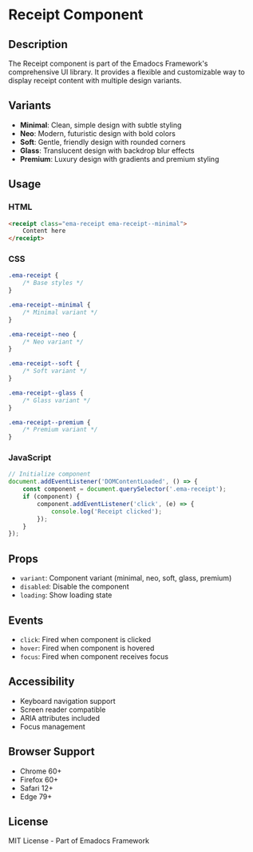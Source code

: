 # Receipt Component

## Description
The Receipt component is part of the Emadocs Framework's comprehensive UI library. It provides a flexible and customizable way to display receipt content with multiple design variants.

## Variants
- **Minimal**: Clean, simple design with subtle styling
- **Neo**: Modern, futuristic design with bold colors
- **Soft**: Gentle, friendly design with rounded corners
- **Glass**: Translucent design with backdrop blur effects
- **Premium**: Luxury design with gradients and premium styling

## Usage

### HTML
```html
<receipt class="ema-receipt ema-receipt--minimal">
    Content here
</receipt>
```

### CSS
```css
.ema-receipt {
    /* Base styles */
}

.ema-receipt--minimal {
    /* Minimal variant */
}

.ema-receipt--neo {
    /* Neo variant */
}

.ema-receipt--soft {
    /* Soft variant */
}

.ema-receipt--glass {
    /* Glass variant */
}

.ema-receipt--premium {
    /* Premium variant */
}
```

### JavaScript
```javascript
// Initialize component
document.addEventListener('DOMContentLoaded', () => {
    const component = document.querySelector('.ema-receipt');
    if (component) {
        component.addEventListener('click', (e) => {
            console.log('Receipt clicked');
        });
    }
});
```

## Props
- `variant`: Component variant (minimal, neo, soft, glass, premium)
- `disabled`: Disable the component
- `loading`: Show loading state

## Events
- `click`: Fired when component is clicked
- `hover`: Fired when component is hovered
- `focus`: Fired when component receives focus

## Accessibility
- Keyboard navigation support
- Screen reader compatible
- ARIA attributes included
- Focus management

## Browser Support
- Chrome 60+
- Firefox 60+
- Safari 12+
- Edge 79+

## License
MIT License - Part of Emadocs Framework
